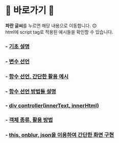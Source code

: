# :cherry_blossom: 바로가기 :cherry_blossom:
**파란 글씨**를 누르면 해당 내용으로 이동합니다. 😊<br>
html에 script tag로 적용된 예시들을 확인할 수 있습니다.

### - [기초 설명](./01-intro.md)
### - [변수 선언](./02-var.html)
### - [함수 선언, 간단한 활용 예시](./03-funsyntax.html)
### - [함수 선언 방법들 설명](./04-functions.html)
### - [div controller(innerText, innerHtml)](./05-divcontroller.html)
### - [객체 종류, 활용 방법](./06-object.html)
### - [this, onblur, json을 이용하여 간단한 화면 구현](./07-jsonApp.html)

